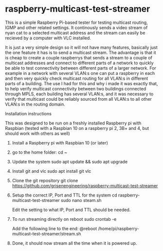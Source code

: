 # raspberry-multicast-test-streamer
This is a simple Raspberry Pi-based tester for testing multicast routing, IGMP and other related settings. It continously sends a video stream of nyan cat to a selected 
multicast address and the stream can easily be recieved by a computer with VLC installed.

It is just a very simple design so it will not have many features, basically just the one feature it has is to send a multicast stream. The advantage is that it is cheap to create a couple raspberrys that sends a stream
to a couple of multicast addresses and connect to different parts of a network to quickly be able to test connectivity between different parts of a larger network. For example in a network with several VLAN:s
one can put a raspberry in each and then very quickly check multicast routing for all VLAN:s in different parts of a building. The use I had for this and why i made it was exactly that, to help verify multicast connectivity between two
buildings connected through MPLS, each building has several VLAN:s, and it was necessary to verify that multicast could be reliably sourced from all VLAN:s to all other VLAN:s in the routing domain.


Installation instructions

This was designed to be run on a freshly installed Raspberry pi with Raspbian (tested with a Raspbian 10 on a raspberry pi 2, 3B+ and 4, but should work with others as well)

1. Install a Raspberry pi with Raspbian 10 (or later)

2. go to the home folder:
	cd ~

3. Update the system
	sudo apt update && sudo apt upgrade

4. Install git and vlc
	sudo apt install git vlc

5. Clone the git repository
	git clone https://github.com/grisenengineering/raspberry-multicast-test-streamer
	
6. Setup the correct IP, Port and TTL for the system
	cd raspberry-multicast-test-streamer
	sudo nano steam.sh
	
	Edit the setting to what IP, Port and TTL should be needed.
	
7. To run streaming directly on reboot
	sudo crontab -e
	
	Add the following line to the end:
	@reboot /home/pi/raspberry-multicast-test-streamer/stream.sh
	
8. Done, it should now stream all the time when it is powered up.
